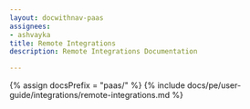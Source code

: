 ```yaml
---
layout: docwithnav-paas
assignees:
- ashvayka
title: Remote Integrations
description: Remote Integrations Documentation 

---
```

{% assign docsPrefix = "paas/" %}
{% include docs/pe/user-guide/integrations/remote-integrations.md %}


